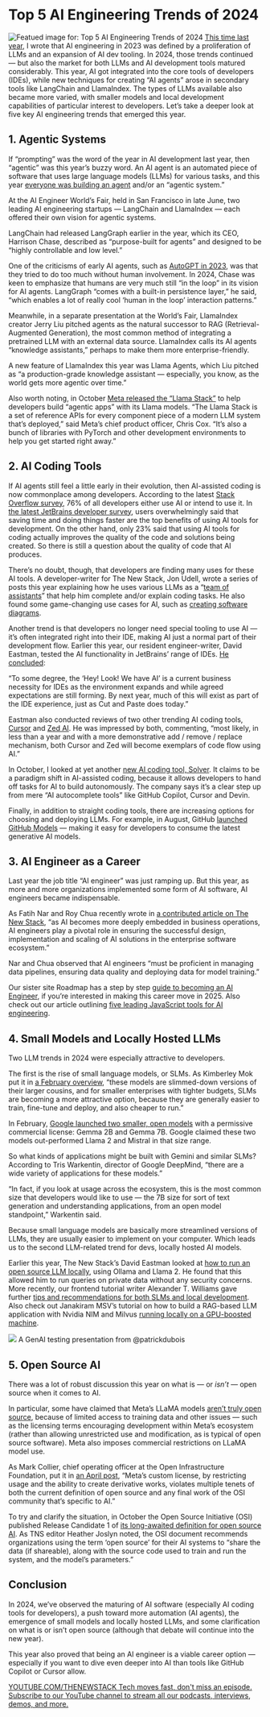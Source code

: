 # Top 5 AI Engineering Trends of 2024
![Featued image for: Top 5 AI Engineering Trends of 2024](https://cdn.thenewstack.io/media/2023/12/88ad96d3-year-wrapup-1-1024x576.png)
[This time last year](https://thenewstack.io/top-5-ai-engineering-trends-of-2023/), I wrote that AI engineering in 2023 was defined by a proliferation of LLMs and an expansion of AI dev tooling. In 2024, those trends continued — but also the market for both LLMs and AI development tools matured considerably. This year, AI got integrated into the core tools of developers (IDEs), while new techniques for creating “AI agents” arose in secondary tools like LangChain and LlamaIndex. The types of LLMs available also became more varied, with smaller models and local development capabilities of particular interest to developers.
Let’s take a deeper look at five key AI engineering trends that emerged this year.

## 1. Agentic Systems
If “prompting” was the word of the year in AI development last year, then “agentic” was this year’s buzzy word. An AI agent is an automated piece of software that uses large language models (LLMs) for various tasks, and this year [everyone was building an agent](https://thenewstack.io/lets-get-agentic-langchain-and-llamaindex-talk-ai-agents/) and/or an “agentic system.”

At the AI Engineer World’s Fair, held in San Francisco in late June, two leading AI engineering startups — LangChain and LlamaIndex — each offered their own vision for agentic systems.

LangChain had released LangGraph earlier in the year, which its CEO, Harrison Chase, described as “purpose-built for agents” and designed to be “highly controllable and low level.”

One of the criticisms of early AI agents, such as [AutoGPT in 2023](https://thenewstack.io/ai-engineer-summit-wrap-up-and-interview-with-co-founder-swyx/), was that they tried to do too much without human involvement. In 2024, Chase was keen to emphasize that humans are very much still “in the loop” in its vision for AI agents. LangGraph “comes with a built-in persistence layer,” he said, “which enables a lot of really cool ‘human in the loop’ interaction patterns.”

Meanwhile, in a separate presentation at the World’s Fair, LlamaIndex creator Jerry Liu pitched agents as the natural successor to RAG (Retrieval-Augmented Generation), the most common method of integrating a pretrained LLM with an external data source. LlamaIndex calls its AI agents “knowledge assistants,” perhaps to make them more enterprise-friendly.

A new feature of LlamaIndex this year was Llama Agents, which Liu pitched as “a production-grade knowledge assistant — especially, you know, as the world gets more agentic over time.”

Also worth noting, in October [Meta released the “Llama Stack”](https://thenewstack.io/llama-stack-released-to-help-developers-build-agentic-apps/) to help developers build “agentic apps” with its Llama models. “The Llama Stack is a set of reference APIs for every component piece of a modern LLM system that’s deployed,” said Meta’s chief product officer, Chris Cox. “It’s also a bunch of libraries with PyTorch and other development environments to help you get started right away.”

## 2. AI Coding Tools
If AI agents still feel a little early in their evolution, then AI-assisted coding is now commonplace among developers. According to the latest [Stack Overflow survey](https://survey.stackoverflow.co/2024/ai#sentiment-and-usage-ai-select), 76% of all developers either use AI or intend to use it. In [the latest JetBrains developer survey](https://blog.jetbrains.com/team/2024/12/11/the-state-of-developer-ecosystem-2024-unveiling-current-developer-trends-the-unstoppable-rise-of-ai-adoption-leading-languages-and-impact-on-developer-experience/), users overwhelmingly said that saving time and doing things faster are the top benefits of using AI tools for development. On the other hand, only 23% said that using AI tools for coding actually improves the quality of the code and solutions being created. So there is still a question about the quality of code that AI produces.

There’s no doubt, though, that developers are finding many uses for these AI tools. A developer-writer for The New Stack, Jon Udell, wrote a series of posts this year explaining how he uses various LLMs as a “[team of assistants](https://thenewstack.io/lets-talk-conversational-software-development/)” that help him complete and/or explain coding tasks. He also found some game-changing use cases for AI, such as [creating software diagrams](https://thenewstack.io/how-to-create-software-diagrams-with-chatgpt-and-claude/).

Another trend is that developers no longer need special tooling to use AI — it’s often integrated right into their IDE, making AI just a normal part of their development flow. Earlier this year, our resident engineer-writer, David Eastman, tested the AI functionality in JetBrains’ range of IDEs. [He concluded](https://thenewstack.io/ai-and-ides-walking-through-how-jetbrains-is-approaching-ai/):

“To some degree, the ‘Hey! Look! We have AI’ is a current business necessity for IDEs as the environment expands and while agreed expectations are still forming. By next year, much of this will exist as part of the IDE experience, just as Cut and Paste does today.”

Eastman also conducted reviews of two other trending AI coding tools, [Cursor](https://thenewstack.io/using-cursor-ai-as-part-of-your-development-workflow/) and [Zed AI](https://thenewstack.io/an-introduction-to-zed-ai-and-how-it-compares-to-cursor-ai/). He was impressed by both, commenting, “most likely, in less than a year and with a more demonstrative add / remove / replace mechanism, both Cursor and Zed will become exemplars of code flow using AI.”

In October, I looked at yet another [new AI coding tool, Solver](https://thenewstack.io/self-driving-software-solver-launches-autonomous-ai-coder/). It claims to be a paradigm shift in AI-assisted coding, because it allows developers to hand off tasks for AI to build autonomously. The company says it’s a clear step up from mere “AI autocomplete tools” like GitHub Copilot, Cursor and Devin.

Finally, in addition to straight coding tools, there are increasing options for choosing and deploying LLMs. For example, in August, GitHub [launched GitHub Models](https://thenewstack.io/github-models-review-of-microsofts-new-ai-engineer-platform/) — making it easy for developers to consume the latest generative AI models.

## 3. AI Engineer as a Career
Last year the job title “AI engineer” was just ramping up. But this year, as more and more organizations implemented some form of AI software, AI engineers became indispensable.

As Fatih Nar and Roy Chua recently wrote in [a contributed article on The New Stack](https://thenewstack.io/ai-engineering-level-up-your-it-career/), “as AI becomes more deeply embedded in business operations, AI engineers play a pivotal role in ensuring the successful design, implementation and scaling of AI solutions in the enterprise software ecosystem.”

Nar and Chua observed that AI engineers “must be proficient in managing data pipelines, ensuring data quality and deploying data for model training.”

Our sister site Roadmap has a step by step [guide to becoming an AI Engineer](https://roadmap.sh/ai-engineer), if you’re interested in making this career move in 2025. Also check out our article outlining [five leading JavaScript tools for AI engineering](https://thenewstack.io/top-5-javascript-tools-for-ai-engineering/).

## 4. Small Models and Locally Hosted LLMs
Two LLM trends in 2024 were especially attractive to developers.

The first is the rise of small language models, or SLMs. As Kimberley Mok put it in [a February overview](https://thenewstack.io/the-rise-of-small-language-models/), “these models are slimmed-down versions of their larger cousins, and for smaller enterprises with tighter budgets, SLMs are becoming a more attractive option, because they are generally easier to train, fine-tune and deploy, and also cheaper to run.”

In February, [Google launched two smaller, open models](https://thenewstack.io/gemma-google-takes-on-small-open-models-llama-2-and-mistral/) with a permissive commercial license: Gemma 2B and Gemma 7B. Google claimed these two models out-performed Llama 2 and Mistral in that size range.

So what kinds of applications might be built with Gemini and similar SLMs? According to Tris Warkentin, director of Google DeepMind, “there are a wide variety of applications for these models.”

“In fact, if you look at usage across the ecosystem, this is the most common size that developers would like to use — the 7B size for sort of text generation and understanding applications, from an open model standpoint,” Warkentin said.

Because small language models are basically more streamlined versions of LLMs, they are usually easier to implement on your computer. Which leads us to the second LLM-related trend for devs, locally hosted AI models.

Earlier this year, The New Stack’s David Eastman looked at [how to run an open source LLM locally](https://thenewstack.io/how-to-set-up-and-run-a-local-llm-with-ollama-and-llama-2/), using Ollama and Llama 2. He found that this allowed him to run queries on private data without any security concerns. More recently, our frontend tutorial writer Alexander T. Williams gave further [tips and recommendations for both SLMs and local development](https://thenewstack.io/coding-with-slms-and-local-llms-tips-and-recommendations/). Also check out Janakiram MSV’s tutorial on how to build a RAG-based LLM application with Nvidia NIM and Milvus [running locally on a GPU-boosted machine](https://thenewstack.io/build-a-rag-app-with-nvidia-nim-and-milvus-running-locally/).

![](https://cdn.thenewstack.io/media/2024/02/0deb09f2-untitled-1024x499.png)
A GenAI testing presentation from @patrickdubois

## 5. Open Source AI
There was a lot of robust discussion this year on what is — or *isn’t* — open source when it comes to AI.

In particular, some have claimed that Meta’s LLaMA models [aren’t truly open source](https://thenewstack.io/metas-llama-2-is-not-open-source-and-thats-ok/), because of limited access to training data and other issues — such as the licensing terms encouraging development within Meta’s ecosystem (rather than allowing unrestricted use and modification, as is typical of open source software). Meta also imposes commercial restrictions on LLaMA model use.

As Mark Collier, chief operating officer at the Open Infrastructure Foundation, put it in [an April post](https://thenewstack.io/open-source-has-a-definition-lets-get-serious-about-defending-it/), “Meta’s custom license, by restricting usage and the ability to create derivative works, violates multiple tenets of both the current definition of open source and any final work of the OSI community that’s specific to AI.”

To try and clarify the situation, in October the Open Source Initiative (OSI) published Release Candidate 1 of [its long-awaited definition for open source AI](https://thenewstack.io/osi-finalizes-a-humble-first-definition-of-open-source-ai/). As TNS editor Heather Joslyn noted, the OSI document recommends organizations using the term ‘open source’ for their AI systems to “share the data (if shareable), along with the source code used to train and run the system, and the model’s parameters.”

## Conclusion
In 2024, we’ve observed the maturing of AI software (especially AI coding tools for developers), a push toward more automation (AI agents), the emergence of small models and locally hosted LLMs, and some clarification on what is or isn’t open source (although that debate will continue into the new year).

This year also proved that being an AI engineer is a viable career option — especially if you want to dive even deeper into AI than tools like GitHub Copilot or Cursor allow.

[
YOUTUBE.COM/THENEWSTACK
Tech moves fast, don't miss an episode. Subscribe to our YouTube
channel to stream all our podcasts, interviews, demos, and more.
](https://youtube.com/thenewstack?sub_confirmation=1)